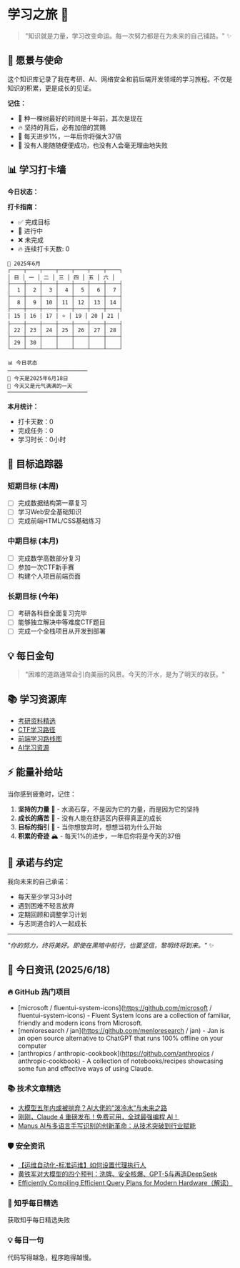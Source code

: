 # 学习之旅 🚀

> "知识就是力量，学习改变命运。每一次努力都是在为未来的自己铺路。" ✨

## 🌟 愿景与使命

这个知识库记录了我在考研、AI、网络安全和前后端开发领域的学习旅程。不仅是知识的积累，更是成长的见证。

**记住：**

- 🌱 种一棵树最好的时间是十年前，其次是现在
- 🔥 坚持的背后，必有加倍的赏赐
- 💪 每天进步1%，一年后你将强大37倍
- 🌈 没有人能随随便便成功，也没有人会毫无理由地失败

## 📊 学习打卡墙

**今日状态：**

**打卡指南：**

- ✅ 完成目标
- 🔄 进行中
- ❌ 未完成
- 🔥 连续打卡天数: 0

<!-- CALENDAR_START -->
```
📅 2025年6月
┌────┬────┬────┬────┬────┬────┬────┐
│ 日 │ 一 │ 二 │ 三 │ 四 │ 五 │ 六 │
├────┼────┼────┼────┼────┼────┼────┤
│  1 │  2 │  3 │  4 │  5 │  6 │  7 │
├────┼────┼────┼────┼────┼────┼────┤
│  8 │  9 │ 10 │ 11 │ 12 │ 13 │ 14 │
├────┼────┼────┼────┼────┼────┼────┤
│ 15 │ 16 │ 17 │ ⭐ │ 19 │ 20 │ 21 │
├────┼────┼────┼────┼────┼────┼────┤
│ 22 │ 23 │ 24 │ 25 │ 26 │ 27 │ 28 │
├────┼────┼────┼────┼────┼────┼────┤
│ 29 │ 30 │    │    │    │    │    │
└────┴────┴────┴────┴────┴────┴────┘
```

```
📊 今日状态
─────────────────────────
🌟 今天是2025年6月18日
🌈 今天又是元气满满的一天
─────────────────────────
```
<!-- CALENDAR_END -->

**本月统计：**
- 打卡天数：0
- 完成任务：0
- 学习时长：0小时

## 🎯 目标追踪器

### 短期目标 (本周)

- [ ] 完成数据结构第一章复习
- [ ] 学习Web安全基础知识
- [ ] 完成前端HTML/CSS基础练习

### 中期目标 (本月)

- [ ] 完成数学高数部分复习
- [ ] 参加一次CTF新手赛
- [ ] 构建个人项目前端页面

### 长期目标 (今年)

- [ ] 考研各科目全面复习完毕
- [ ] 能够独立解决中等难度CTF题目
- [ ] 完成一个全栈项目从开发到部署

## 💡 每日金句

> "困难的道路通常会引向美丽的风景。今天的汗水，是为了明天的收获。"

## 📚 学习资源库

- [考研资料精选](https://github.com/topics/kaoyan)
- [CTF学习路径](https://ctf-wiki.org/)
- [前端学习路线图](https://roadmap.sh/frontend)
- [AI学习资源](https://github.com/microsoft/AI-For-Beginners)

## ⚡ 能量补给站

当你感到疲惫时，记住：

1. **坚持的力量** 🌊 - 水滴石穿，不是因为它的力量，而是因为它的坚持
2. **成长的痛苦** 🌵 - 没有人能在舒适区内获得真正的成长
3. **目标的指引** 🧭 - 当你想放弃时，想想当初为什么开始
4. **积累的奇迹** 🏔️ - 每天1%的进步，一年后你将是今天的37倍

## 🤝 承诺与约定

我向未来的自己承诺：

- 每天至少学习3小时
- 遇到困难不轻言放弃
- 定期回顾和调整学习计划
- 与志同道合的人一起成长

---

*"你的努力，终将美好。即使在黑暗中前行，也要坚信，黎明终将到来。"* ✨

<!-- DAILY_INFO_START -->

## 📰 今日资讯 (2025/6/18)

### 🔥 GitHub 热门项目
- [microsoft / fluentui-system-icons](https://github.com/microsoft / fluentui-system-icons) - Fluent System Icons are a collection of familiar, friendly and modern icons from Microsoft.
- [menloresearch / jan](https://github.com/menloresearch / jan) - Jan is an open source alternative to ChatGPT that runs 100% offline on your computer
- [anthropics / anthropic-cookbook](https://github.com/anthropics / anthropic-cookbook) - A collection of notebooks/recipes showcasing some fun and effective ways of using Claude.

### 📚 技术文章精选
- [大模型五年内或被抛弃？AI大佬的“泼冷水“与未来之路](https://blog.csdn.net/linshantang/article/details/148531280)
- [刚刚，Claude 4 重磅发布！免费可用，全球最强编程 AI！](https://blog.csdn.net/weixin_40774379/article/details/148152561)
- [Manus AI与多语言手写识别的创新革命：从技术突破到行业赋能](https://blog.csdn.net/qq_32682301/article/details/148406847)

### 🛡️ 安全资讯
- [【运维自动化-标准运维】如何设置代理执行人](https://cloud.tencent.com/developer/article/2531410)
- [黄铁军对大模型的四个预判：洗牌、安全核爆、GPT-5与再造DeepSeek](https://cloud.tencent.com/developer/article/2531429)
- [Efficiently Compiling Efficient Query Plans for Modern Hardware（解读）](https://cloud.tencent.com/developer/article/2531441)

### 🌟 知乎每日精选
获取知乎每日精选失败

### 💡 每日一句
代码写得越急，程序跑得越慢。
<!-- DAILY_INFO_END -->
